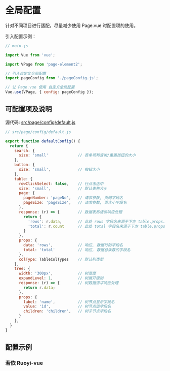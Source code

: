 # 全局配置
针对不同项目进行适配，尽量减少使用 Page.vue 时配置项的使用。

引入配置示例：
``` js
// main.js

import Vue from 'vue';

import VPage from 'page-element2';

// 引入自定义全局配置
import pageConfig from './pageConfig.js';

// 让 Page.vue 使用 自定义全局配置
Vue.use(VPage, { config: pageConfig });
```

## 可配置项及说明

源代码: [src/page/config/default.js](https://github.com/gonglihai/page-element2/blob/main/src/page/config/default.js)



``` js
// src/page/config/default.js

export function defaultConfig() {
  return {
    search: {
      size: 'small'             // 表单项和查询/重置按钮的大小
    },
    button: {
      size: 'small',            // 按钮大小
    },
    table: {
      rowClickSelect: false,    // 行点击选中
      size: 'small',            // 默认表格大小
      page: {
        pageNumber: 'pageNo',   // 请求参数, 页码字段名
        pageSize: 'pageSize',   // 请求参数, 页大小字段名
      },
      response: (r) => {        // 数据表格请求响应处理
        return {
          'rows': r.data,       // 此处 rows 字段名来源于下方 table.props.data 配置的值
          'total': r.count      // 此处 total 字段名来源于下方 table.props.total 配置的值
        }
      },
      props: {
        data: 'rows',           // 响应, 数据行的字段名
        total: 'total'          // 响应, 数据总条数的字段名
      },
      colType: TableColTypes    // 默认列类型
    },
    tree: {
      width: '300px',           // 树宽度
      expandLevel: 1,           // 树展开级别
      response: (r) => {        // 树数据请求响应处理
        return r.data;
      },
      props: {
        label: 'name',          // 树节点显示字段名
        value: 'id',            // 树节点值字段名
        children: 'children',   // 树子节点字段名
      }
    },
  }
}
```

## 配置示例

### 若依 Ruoyi-vue
``` js
```